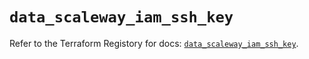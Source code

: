 # `data_scaleway_iam_ssh_key`

Refer to the Terraform Registory for docs: [`data_scaleway_iam_ssh_key`](https://registry.terraform.io/providers/scaleway/scaleway/2.31.0/docs/data-sources/iam_ssh_key).
